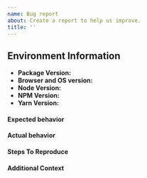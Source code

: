 ```yaml
---
name: Bug report
about: Create a report to help us improve.
title: ''
---
```


<!-- Before you report an issue, check if it's been reported before: -->

## Environment Information

- **Package Version:** <!--fill this out -->
- **Browser and OS version:** <!-- fill this out if relevant -->
- **Node Version:** <!-- fill this out -->
- **NPM Version:** <!-- fill this out if relevant -->
- **Yarn Version:** <!-- fill this out if relevant -->

#### Expected behavior

<!-- Describe what you expect to occur -->

#### Actual behavior

<!-- Describe what actually occurs -->

#### Steps To Reproduce

<!-- Fill out a list of steps to reproduce the issue. If applicable, add screenshots to help explain your problem. -->

#### Additional Context

<!-- Add any other context about the problem here. Screenshots may also be provided.-->
